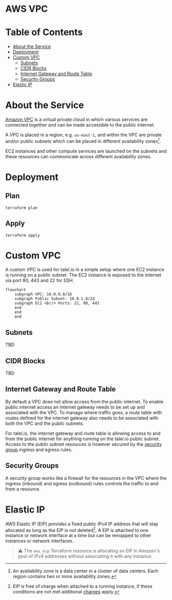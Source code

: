 # AWS VPC

# Table of Contents

- [About the Service](#about-the-service)
- [Deployment](#deployment)
- [Custom VPC](#custom-vpc)
    - [Subnets](#subnets)
    - [CIDR Blocks](#cidr-blocks)
    - [Internet Gateway and Route Table](#internet-gateway-and-route-table)
    - [Security Groups](#security-groups)
- [Elastic IP](#elastic-ip)

# About the Service

[Amazon VPC](https://aws.amazon.com/vpc/) is a virtual private cloud in which various services are connected together and can be made accessible to the public internet.

A VPC is placed in a region, e.g. `us-east-1`, and within the VPC are private and/or public subnets which can be placed in different availability zones[^1].

EC2 instances and other compute services are launched on the subnets and these resources can communicate across different availability zones.

# Deployment

## Plan

```shell
terraform plan
```

## Apply

```shell
terraform apply
```

# Custom VPC

A custom VPC is used for talel.io in a simple setup where one EC2 instance is running on a public subnet. The EC2 instance is exposed to the internet via port 80, 443 and 22 for SSH.

```mermaid
flowchart
    subgraph VPC: 10.0.0.0/16
    subgraph Public Subnet: 10.0.1.0/24
    subgraph EC2 <br/> Ports: 22, 80, 443
    end
    end
    end
```

## Subnets

TBD

## CIDR Blocks

TBD

## Internet Gateway and Route Table

By default a VPC does not allow access from the public internet. To enable public internet access an internet gateway needs to be set up and associated with the VPC. To manage where traffic goes, a route table with routes defined for the internet gateway also needs to be associated with both the VPC and the public subnets.

For talel.io, the internet gateway and route table is allowing access to and from the public internet for anything running on the talel.io public subnet. Access to the public subnet resources is however secured by the [security group](#security-groups) ingress and egress rules.

## Security Groups

A security group works like a firewall for the resources in the VPC where the ingress (inbound) and egress (outbound) rules controls the traffic to and from a resource.

# Elastic IP

AWS Elastic IP (EIP) provides a fixed public IPv4 IP address that will stay allocated as long as the EIP is not deleted[^2]. A EIP is attached to one instance or network interface at a time but can be remapped to other instances or network interfaces.

> ⚠️ The `aws_eip` Terraform resource is allocating an EIP in Amazon's pool of IPv4 addresses without associating it with any instance.

[^1]: An availability zone is a data center in a cluster of data centers. Each region contains two or more availability zones.

[^2]: EIP is free of charge when attached to a running instance, if these conditions are not met additional [charges](https://aws.amazon.com/ec2/pricing/on-demand/#Elastic_IP_Addresses) apply.
